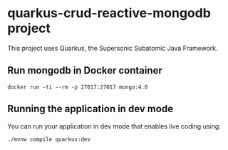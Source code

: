 # quarkus-crud-reactive-mongodb project

This project uses Quarkus, the Supersonic Subatomic Java Framework.

## Run mongodb in Docker container

    docker run -ti --rm -p 27017:27017 mongo:4.0

## Running the application in dev mode  

You can run your application in dev mode that enables live coding using:
```shell script
./mvnw compile quarkus:dev
```

#